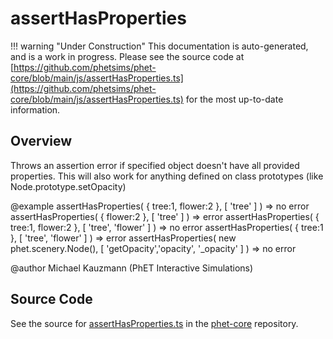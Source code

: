 # assertHasProperties

!!! warning "Under Construction"
    This documentation is auto-generated, and is a work in progress. Please see the source code at
    [https://github.com/phetsims/phet-core/blob/main/js/assertHasProperties.ts](https://github.com/phetsims/phet-core/blob/main/js/assertHasProperties.ts) for the most up-to-date information.

## Overview

Throws an assertion error if specified object doesn't have all provided properties. This will also work for anything
defined on class prototypes (like Node.prototype.setOpacity)

@example
assertHasProperties( { tree:1, flower:2 }, [ 'tree' ] ) =&gt; no error
assertHasProperties( { flower:2 }, [ 'tree' ] ) =&gt; error
assertHasProperties( { tree:1, flower:2 }, [ 'tree', 'flower' ] ) =&gt; no error
assertHasProperties( { tree:1 }, [ 'tree', 'flower' ] ) =&gt; error
assertHasProperties( new phet.scenery.Node(), [ 'getOpacity','opacity', '_opacity' ] ) =&gt; no error

@author Michael Kauzmann (PhET Interactive Simulations)



## Source Code

See the source for [assertHasProperties.ts](https://github.com/phetsims/phet-core/blob/main/js/assertHasProperties.ts) in the [phet-core](https://github.com/phetsims/phet-core) repository.
